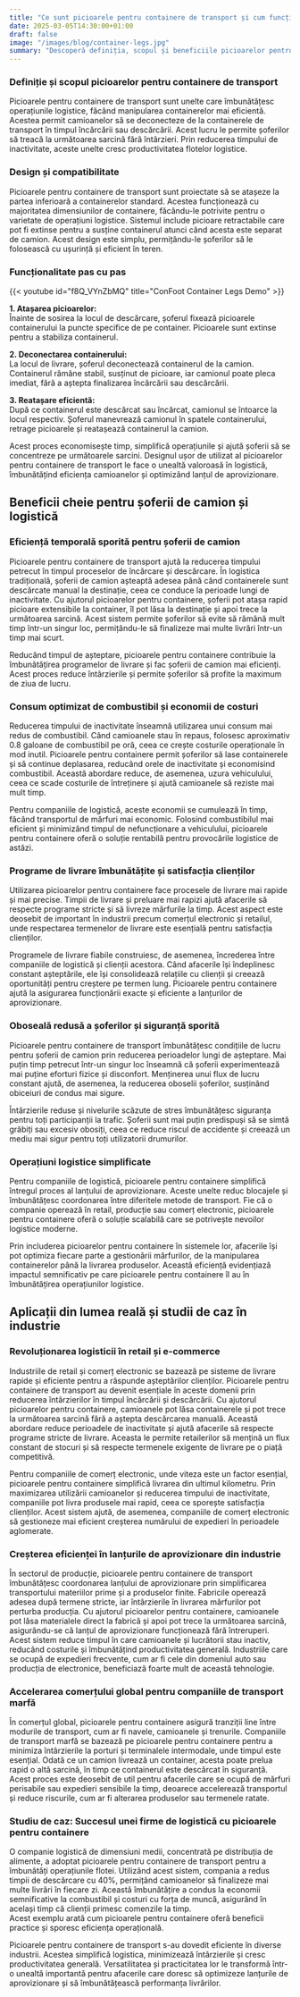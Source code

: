 ```yaml
---
title: "Ce sunt picioarele pentru containere de transport și cum funcționează?"
date: 2025-03-05T14:30:00+01:00
draft: false
image: "/images/blog/container-legs.jpg"
summary: "Descoperă definiția, scopul și beneficiile picioarelor pentru containere de transport în logistică. Află cum îmbunătățesc eficiența, reduc costurile și optimizează programele de livrare."
---
```


### Definiție și scopul picioarelor pentru containere de transport

Picioarele pentru containere de transport sunt unelte care îmbunătățesc operațiunile logistice, făcând manipularea containerelor mai eficientă. Acestea permit camioanelor să se deconecteze de la containerele de transport în timpul încărcării sau descărcării. Acest lucru le permite șoferilor să treacă la următoarea sarcină fără întârzieri. Prin reducerea timpului de inactivitate, aceste unelte cresc productivitatea flotelor logistice.

### Design și compatibilitate

Picioarele pentru containere de transport sunt proiectate să se atașeze la partea inferioară a containerelor standard. Acestea funcționează cu majoritatea dimensiunilor de containere, făcându-le potrivite pentru o varietate de operațiuni logistice. Sistemul include picioare retractabile care pot fi extinse pentru a susține containerul atunci când acesta este separat de camion. Acest design este simplu, permițându-le șoferilor să le folosească cu ușurință și eficient în teren.

### Funcționalitate pas cu pas

{{< youtube id="f8Q_VYnZbMQ" title="ConFoot Container Legs Demo" >}}

**1. Atașarea picioarelor:**  
Înainte de sosirea la locul de descărcare, șoferul fixează picioarele containerului la puncte specifice de pe container. Picioarele sunt extinse pentru a stabiliza containerul.  

**2. Deconectarea containerului:**  
La locul de livrare, șoferul deconectează containerul de la camion. Containerul rămâne stabil, susținut de picioare, iar camionul poate pleca imediat, fără a aștepta finalizarea încărcării sau descărcării.  

**3. Reatașare eficientă:**  
După ce containerul este descărcat sau încărcat, camionul se întoarce la locul respectiv. Șoferul manevrează camionul în spatele containerului, retrage picioarele și reatașează containerul la camion.  

Acest proces economisește timp, simplifică operațiunile și ajută șoferii să se concentreze pe următoarele sarcini. Designul ușor de utilizat al picioarelor pentru containere de transport le face o unealtă valoroasă în logistică, îmbunătățind eficiența camioanelor și optimizând lanțul de aprovizionare.

## Beneficii cheie pentru șoferii de camion și logistică  

### **Eficiență temporală sporită pentru șoferii de camion**  

Picioarele pentru containere de transport ajută la reducerea timpului petrecut în timpul proceselor de încărcare și descărcare. În logistica tradițională, șoferii de camion așteaptă adesea până când containerele sunt descărcate manual la destinație, ceea ce conduce la perioade lungi de inactivitate. Cu ajutorul picioarelor pentru containere, șoferii pot atașa rapid picioare extensibile la container, îl pot lăsa la destinație și apoi trece la următoarea sarcină. Acest sistem permite șoferilor să evite să rămână mult timp într-un singur loc, permițându-le să finalizeze mai multe livrări într-un timp mai scurt.  

Reducând timpul de așteptare, picioarele pentru containere contribuie la îmbunătățirea programelor de livrare și fac șoferii de camion mai eficienți. Acest proces reduce întârzierile și permite șoferilor să profite la maximum de ziua de lucru.

### **Consum optimizat de combustibil și economii de costuri**  

Reducerea timpului de inactivitate înseamnă utilizarea unui consum mai redus de combustibil. Când camioanele stau în repaus, folosesc aproximativ 0.8 galoane de combustibil pe oră, ceea ce crește costurile operaționale în mod inutil. Picioarele pentru containere permit șoferilor să lase containerele și să continue deplasarea, reducând orele de inactivitate și economisind combustibil. Această abordare reduce, de asemenea, uzura vehiculului, ceea ce scade costurile de întreținere și ajută camioanele să reziste mai mult timp.  

Pentru companiile de logistică, aceste economii se cumulează în timp, făcând transportul de mărfuri mai economic. Folosind combustibilul mai eficient și minimizând timpul de nefuncționare a vehiculului, picioarele pentru containere oferă o soluție rentabilă pentru provocările logistice de astăzi.

### **Programe de livrare îmbunătățite și satisfacția clienților**  

Utilizarea picioarelor pentru containere face procesele de livrare mai rapide și mai precise. Timpii de livrare și preluare mai rapizi ajută afacerile să respecte programe stricte și să livreze mărfurile la timp. Acest aspect este deosebit de important în industrii precum comerțul electronic și retailul, unde respectarea termenelor de livrare este esențială pentru satisfacția clienților.  

Programele de livrare fiabile construiesc, de asemenea, încrederea între companiile de logistică și clienții acestora. Când afacerile își îndeplinesc constant așteptările, ele își consolidează relațiile cu clienții și creează oportunități pentru creștere pe termen lung. Picioarele pentru containere ajută la asigurarea funcționării exacte și eficiente a lanțurilor de aprovizionare.

### **Oboseală redusă a șoferilor și siguranță sporită**  

Picioarele pentru containere de transport îmbunătățesc condițiile de lucru pentru șoferii de camion prin reducerea perioadelor lungi de așteptare. Mai puțin timp petrecut într-un singur loc înseamnă că șoferii experimentează mai puține eforturi fizice și disconfort. Menținerea unui flux de lucru constant ajută, de asemenea, la reducerea oboselii șoferilor, susținând obiceiuri de condus mai sigure.  

Întârzierile reduse și nivelurile scăzute de stres îmbunătățesc siguranța pentru toți participanții la trafic. Șoferii sunt mai puțin predispuși să se simtă grăbiți sau excesiv obosiți, ceea ce reduce riscul de accidente și creează un mediu mai sigur pentru toți utilizatorii drumurilor.

### **Operațiuni logistice simplificate**  

Pentru companiile de logistică, picioarele pentru containere simplifică întregul proces al lanțului de aprovizionare. Aceste unelte reduc blocajele și îmbunătățesc coordonarea între diferitele metode de transport. Fie că o companie operează în retail, producție sau comerț electronic, picioarele pentru containere oferă o soluție scalabilă care se potrivește nevoilor logistice moderne.  

Prin includerea picioarelor pentru containere în sistemele lor, afacerile își pot optimiza fiecare parte a gestionării mărfurilor, de la manipularea containerelor până la livrarea produselor. Această eficiență evidențiază impactul semnificativ pe care picioarele pentru containere îl au în îmbunătățirea operațiunilor logistice.

## Aplicații din lumea reală și studii de caz în industrie  

### Revoluționarea logisticii în retail și e-commerce  

Industriile de retail și comerț electronic se bazează pe sisteme de livrare rapide și eficiente pentru a răspunde așteptărilor clienților. Picioarele pentru containere de transport au devenit esențiale în aceste domenii prin reducerea întârzierilor în timpul încărcării și descărcării. Cu ajutorul picioarelor pentru containere, camioanele pot lăsa containerele și pot trece la următoarea sarcină fără a aștepta descărcarea manuală. Această abordare reduce perioadele de inactivitate și ajută afacerile să respecte programe stricte de livrare. Aceasta le permite retailerilor să mențină un flux constant de stocuri și să respecte termenele exigente de livrare pe o piață competitivă.

Pentru companiile de comerț electronic, unde viteza este un factor esențial, picioarele pentru containere simplifică livrarea din ultimul kilometru. Prin maximizarea utilizării camioanelor și reducerea timpului de inactivitate, companiile pot livra produsele mai rapid, ceea ce sporește satisfacția clienților. Acest sistem ajută, de asemenea, companiile de comerț electronic să gestioneze mai eficient creșterea numărului de expedieri în perioadele aglomerate.

### Creșterea eficienței în lanțurile de aprovizionare din industrie  

În sectorul de producție, picioarele pentru containere de transport îmbunătățesc coordonarea lanțului de aprovizionare prin simplificarea transportului materiilor prime și a produselor finite. Fabricile operează adesea după termene stricte, iar întârzierile în livrarea mărfurilor pot perturba producția. Cu ajutorul picioarelor pentru containere, camioanele pot lăsa materialele direct la fabrică și apoi pot trece la următoarea sarcină, asigurându-se că lanțul de aprovizionare funcționează fără întreruperi.  
Acest sistem reduce timpul în care camioanele și lucrătorii stau inactiv, reducând costurile și îmbunătățind productivitatea generală. Industriile care se ocupă de expedieri frecvente, cum ar fi cele din domeniul auto sau producția de electronice, beneficiază foarte mult de această tehnologie.

### Accelerarea comerțului global pentru companiile de transport marfă  

În comerțul global, picioarele pentru containere asigură tranziții line între modurile de transport, cum ar fi navele, camioanele și trenurile. Companiile de transport marfă se bazează pe picioarele pentru containere pentru a minimiza întârzierile la porturi și terminalele intermodale, unde timpul este esențial. Odată ce un camion livrează un container, acesta poate prelua rapid o altă sarcină, în timp ce containerul este descărcat în siguranță.  
Acest proces este deosebit de util pentru afacerile care se ocupă de mărfuri perisabile sau expedieri sensibile la timp, deoarece accelerează transportul și reduce riscurile, cum ar fi alterarea produselor sau termenele ratate.

### Studiu de caz: Succesul unei firme de logistică cu picioarele pentru containere  

O companie logistică de dimensiuni medii, concentrată pe distribuția de alimente, a adoptat picioarele pentru containere de transport pentru a îmbunătăți operațiunile flotei. Utilizând acest sistem, compania a redus timpii de descărcare cu 40%, permițând camioanelor să finalizeze mai multe livrări în fiecare zi. Această îmbunătățire a condus la economii semnificative la combustibil și costuri cu forța de muncă, asigurând în același timp că clienții primesc comenzile la timp.  
Acest exemplu arată cum picioarele pentru containere oferă beneficii practice și sporesc eficiența operațională.

Picioarele pentru containere de transport s-au dovedit eficiente în diverse industrii. Acestea simplifică logistica, minimizează întârzierile și cresc productivitatea generală. Versatilitatea și practicitatea lor le transformă într-o unealtă importantă pentru afacerile care doresc să optimizeze lanțurile de aprovizionare și să îmbunătățească performanța livrărilor.